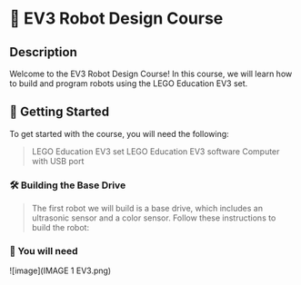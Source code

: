 # 🤖 EV3 Robot Design Course

## Description

Welcome to the EV3 Robot Design Course! In this course, we will learn how to build and program robots using the LEGO Education EV3 set. 

## 🚀 Getting Started

To get started with the course, you will need the following:

> LEGO Education EV3 set
> LEGO Education EV3 software
> Computer with USB port

### 🛠 Building the Base Drive
> The first robot we will build is a base drive, which includes an ultrasonic sensor and a color sensor. Follow these instructions to build the robot:

### 💯 You will need

 ![image](IMAGE 1 EV3.png)
